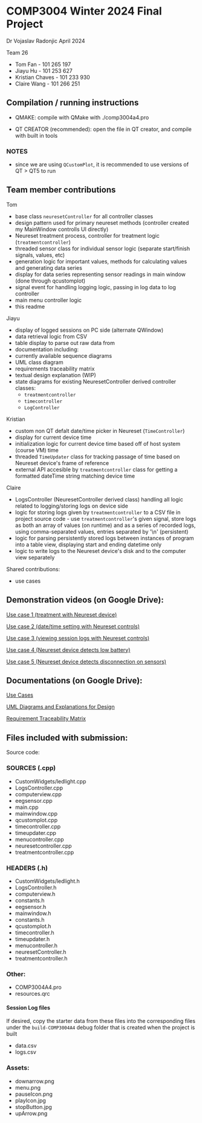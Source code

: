 # COMP3004 Winter 2024 Final Project

Dr Vojaslav Radonjic
April 2024

Team 26
- Tom Fan - 101 265 197
- Jiayu Hu - 101 253 627
- Kristian Chaves - 101 233 930
- Claire Wang - 101 266 251

## Compilation / running instructions

- QMAKE: compile with QMake with ./comp3004a4.pro   

- QT CREATOR (recommended): open the file in QT creator, and compile with built in tools  

### NOTES
- since we are using `QCustomPlot`, it is recommended to use versions of QT > QT5 to run

## Team member contributions  
Tom
- base class `neuresetController` for all controller classes 
- design pattern used for primary neureset methods 
    (controller created my MainWindow controlls UI directly)
- Neureset treatment process, controller for treatment logic (`treatmentcontroller`)
- threaded sensor class for individual sensor logic (separate start/finish signals, values, etc)
- generation logic for important values, methods for calculating values and generating data series
- display for data series representing sensor readings in main window (done through qcustomplot)
- signal event for handling logging logic, passing in log data to log controller
- main menu controller logic
- this readme

Jiayu
- display of logged sessions on PC side (alternate QWindow)
- data retrieval logic from CSV
- table display to parse out raw data from 
- documentation including:
- currently available sequence diagrams
- UML class diagram
- requirements traceability matrix
- textual design explanation (WIP)
- state diagrams for existing NeuresetController derived controller classes:
    - `treatmentcontroller`
    - `timecontroller`
    - `LogController`

Kristian
- custom non QT defalt date/time picker in Neureset (`TimeController`)
- display for current device time
- initialization logic for current device time based off of host system (course VM) time
- threaded `TimeUpdater` class for tracking passage of time based on Neureset device's frame of reference 
- external API accesible by `treatmentcontroller` class for getting a formatted dateTime string matching
    device time
    
Claire
- LogsController (NeuresetController derived class) handling all logic related to logging/storing logs on device side
- logic for storing logs given by `treatmentcontroller` to a CSV file in project source code
      - use `treatmentcontroller`'s given signal, store logs as both an array of values (on runtime) and as a series of recorded logs, using comma-separated values, entries separated by '\n' (persistent)
- logic for parsing persistently stored logs between instances of program into a table view, displaying start and ending datetime only
- logic to write logs to the Neureset device's disk and to the computer view separately

Shared contributions:
- use cases


## Demonstration videos (on Google Drive):

[Use case 1 (treatment with Neureset device)](https://drive.google.com/file/d/1aC1XOalPdHg1itX7LROPzSrxLoyKUewF/view?usp=sharing)

[Use case 2 (date/time setting with Neureset controls)](https://drive.google.com/file/d/1hrMTkTmXFpbrRNbAxvaT84RfbEEjeAbD/view?usp=sharing)

[Use case 3 (viewing session logs with Neureset controls)](https://drive.google.com/file/d/19O3U7r47JcTYsfz9R-N9iKQvGweuV5c-/view?usp=sharing)

[Use case 4 (Neureset device detects low battery)](https://drive.google.com/file/d/1c0qOYUTOmEKZ9tVbmHxQOmbPcyc4a_Pu/view?usp=sharing)

[Use case 5 (Neureset device detects disconnection on sensors)](https://drive.google.com/file/d/1fqOcrxpg3P8ojCt34S_V8yYnEaQrtlB2/view?usp=sharing)

## Documentations (on Google Drive):

[Use Cases](https://docs.google.com/document/d/1ev9GNp3JJwHLUTvSF0FCgvhe5OvHUKpyAcVUYL-XrIs/edit?usp=sharing)

[UML Diagrams and Explanations for Design](https://drive.google.com/drive/folders/1H1zpC6HfcoAhNFkwXBZu223q-rXFydxT?usp=sharing)

[Requirement Traceability Matrix](https://docs.google.com/document/d/1qWl2k4LM5syH9Waed5qqjGO2BinnAI-XPrOyVtwxD9Y/edit?usp=sharing)



## Files included with submission:  
Source code:
### SOURCES (.cpp)
- CustomWidgets/ledlight.cpp
- LogsController.cpp
- computerview.cpp
- eegsensor.cpp
- main.cpp
- mainwindow.cpp
- qcustomplot.cpp
- timecontroller.cpp
- timeupdater.cpp
- menucontroller.cpp
- neuresetcontroller.cpp
- treatmentcontroller.cpp

### HEADERS (.h)
- CustomWidgets/ledlight.h 
- LogsController.h 
- computerview.h 
- constants.h 
- eegsensor.h 
- mainwindow.h 
- constants.h 
- qcustomplot.h 
- timecontroller.h 
- timeupdater.h 
- menucontroller.h 
- neuresetController.h 
- treatmentcontroller.h 

### Other:
- COMP3004A4.pro
- resources.qrc

#### Session Log files 
If desired, copy the starter data from these files into the corresponding files under the `build-COMP3004A4` debug folder that is created when the project is built  
- data.csv 
- logs.csv

### Assets:
- downarrow.png
- menu.png
- pauseIcon.png
- playIcon.jpg
- stopButton.jpg
- upArrow.png

